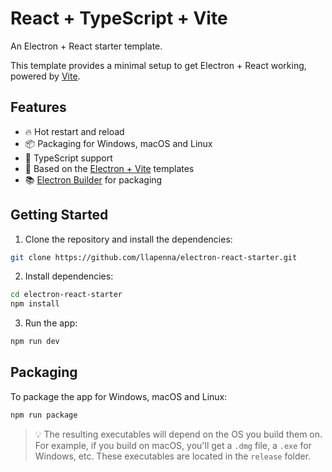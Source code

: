# React + TypeScript + Vite

An Electron + React starter template.

This template provides a minimal setup to get Electron + React working, powered by [Vite](https://vitejs.dev/).

## Features

- 🔥 Hot restart and reload
- 📦 Packaging for Windows, macOS and Linux
- 📝 TypeScript support
- 🔧 Based on the [Electron + Vite](https://electron-vite.github.io/) templates
- 📚 [Electron Builder](https://www.electron.build/) for packaging

## Getting Started

1. Clone the repository and install the dependencies:

```bash
git clone https://github.com/llapenna/electron-react-starter.git
```

2. Install dependencies:

```bash
cd electron-react-starter
npm install
```

3. Run the app:

```bash
npm run dev
```

## Packaging

To package the app for Windows, macOS and Linux:

```bash
npm run package
```

> 💡 The resulting executables will depend on the OS you build them on. For example, if you build on macOS, you'll get a `.dmg` file, a `.exe` for Windows, etc. These executables are located in the `release` folder.
